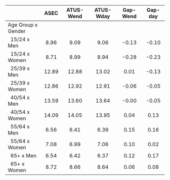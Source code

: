 
|                      |         ASEC |    ATUS-Wend |    ATUS-Wday |     Gap-Wend |      Gap-day |
| -------------------- | :----------: | :----------: | :----------: | :----------: | :----------: |
| Age Group x Gender   |              |              |              |              |              |
| &nbsp;&nbsp;15/24 x Men |         8.96 |         9.09 |         9.06 |        -0.13 |        -0.10 |
| &nbsp;&nbsp;15/24 x Women |         8.71 |         8.99 |         8.94 |        -0.28 |        -0.23 |
| &nbsp;&nbsp;25/39 x Men |        12.89 |        12.88 |        13.02 |         0.01 |        -0.13 |
| &nbsp;&nbsp;25/39 x Women |        12.86 |        12.92 |        12.91 |        -0.06 |        -0.05 |
| &nbsp;&nbsp;40/54 x Men |        13.59 |        13.60 |        13.64 |        -0.00 |        -0.05 |
| &nbsp;&nbsp;40/54 x Women |        14.09 |        14.05 |        13.95 |         0.04 |         0.13 |
| &nbsp;&nbsp;55/64 x Men |         6.56 |         6.41 |         6.39 |         0.15 |         0.16 |
| &nbsp;&nbsp;55/64 x Women |         7.08 |         6.99 |         7.06 |         0.10 |         0.02 |
| &nbsp;&nbsp;65+ x Men |         6.54 |         6.42 |         6.37 |         0.12 |         0.17 |
| &nbsp;&nbsp;65+ x Women |         8.72 |         8.66 |         8.64 |         0.06 |         0.08 |

